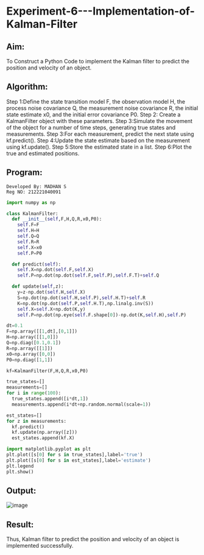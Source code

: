 # Experiment-6---Implementation-of-Kalman-Filter
## Aim:
To Construct a Python Code to implement the Kalman filter to predict the position and velocity of an object.
## Algorithm:
Step 1:Define the state transition model F, the observation model H, the process noise covariance Q, the measurement noise covariance R, the initial state estimate x0, and the initial error covariance P0.
Step 2: Create a KalmanFilter object with these parameters.
Step 3:Simulate the movement of the object for a number of time steps, generating true states and measurements. Step 3:For each measurement, predict the next state using kf.predict(). 
Step 4:Update the state estimate based on the measurement using kf.update(). 
Step 5:Store the estimated state in a list. 
Step 6:Plot the true and estimated positions.
## Program:
```
Developed By: MADHAN S
Reg NO: 212221040091
```
```py
import numpy as np

class KalmanFilter:
  def __init__(self,F,H,Q,R,x0,P0):
    self.F=F
    self.H=H
    self.Q=Q
    self.R=R
    self.X=x0
    self.P=P0

  def predict(self):
    self.X=np.dot(self.F,self.X)
    self.P=np.dot(np.dot(self.F,self.P),self.F.T)+self.Q

  def update(self,z):
    y=z-np.dot(self.H,self.X)
    S=np.dot(np.dot(self.H,self.P),self.H.T)+self.R
    K=np.dot(np.dot(self.P,self.H.T),np.linalg.inv(S))
    self.X=self.X+np.dot(K,y)
    self.P=np.dot(np.eye(self.F.shape[0])-np.dot(K,self.H),self.P)

dt=0.1
F=np.array([[1,dt],[0,1]])
H=np.array([[1,0]])
Q=np.diag([0.1,0.1])
R=np.array([[1]])
x0=np.array([0,0])
P0=np.diag([1,1])

kf=KalmanFilter(F,H,Q,R,x0,P0)

true_states=[]
measurements=[]
for i in range(100):
  true_states.append([i*dt,1])
  measurements.append(i*dt+np.random.normal(scale=1))

est_states=[]
for z in measurements:
  kf.predict()
  kf.update(np.array([z]))
  est_states.append(kf.X)

import matplotlib.pyplot as plt
plt.plot([s[0] for s in true_states],label='true')
plt.plot([s[0] for s in est_states],label='estimate')
plt.legend
plt.show()
```

## Output:
![image](https://user-images.githubusercontent.com/75235293/231651859-ef2589f0-e307-4c40-bf07-2e2502b00f89.png)


## Result:
Thus, Kalman filter to predict the position and velocity of an object is implemented successfully.
